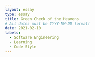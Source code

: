 ```yaml
---
layout: essay
type: essay
title: Green Check of the Heavens
# All dates must be YYYY-MM-DD format!
date: 2021-02-10
labels:
  - Software Engineering
  - Learning
  - Code Style
---
```

